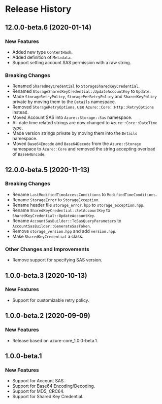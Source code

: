 # Release History

## 12.0.0-beta.6 (2020-01-14)

### New Features

- Added new type `ContentHash`.
- Added definition of `Metadata`.
- Support setting account SAS permission with a raw string.

### Breaking Changes

- Renamed `SharedKeyCredential` to `StorageSharedKeyCredential`.
- Renamed `StorageSharedKeyCredential::UpdateAccountKey` to `Update`.
- Made `StorageRetryPolicy`, `StoragePerRetryPolicy` and `SharedKeyPolicy` private by moving them to the `Details` namespace.
- Removed `StorageRetryOptions`, use `Azure::Core::Http::RetryOptions` instead.
- Moved Account SAS into `Azure::Storage::Sas` namespace.
- All date time related strings are now changed to `Azure::Core::DateTime` type.
- Made version strings private by moving them into the `Details` namespace.
- Moved `Base64Encode` and `Base64Decode` from the `Azure::Storage` namespace to `Azure::Core` and removed the string accepting overload of `Base64Encode`.

## 12.0.0-beta.5 (2020-11-13)

### Breaking Changes

- Rename `LastModifiedTimeAccessConditions` to `ModifiedTimeConditions`.
- Rename `StorageError` to `StorageException`.
- Rename header file `storage_error.hpp` to `storage_exception.hpp`.
- Rename `SharedKeyCredential::SetAccountKey` to `SharedKeyCredential::UpdateAccountKey`.
- Rename `AccountSasBuilder::ToSasQueryParameters` to `AccountSasBuilder::GenerateSasToken`.
- Remove `storage_version.hpp` and add `version.hpp`.
- Make `SharedKeyCredential` a class.

### Other Changes and Improvements

- Remove support for specifying SAS version.

## 1.0.0-beta.3 (2020-10-13)

### New Features

- Support for customizable retry policy.

## 1.0.0-beta.2 (2020-09-09)

### New Features

- Release based on azure-core_1.0.0-beta.1.

## 1.0.0-beta.1

### New Features

- Support for Account SAS.
- Support for Base64 Encoding/Decoding.
- Support for MD5, CRC64.
- Support for Shared Key Credential.
